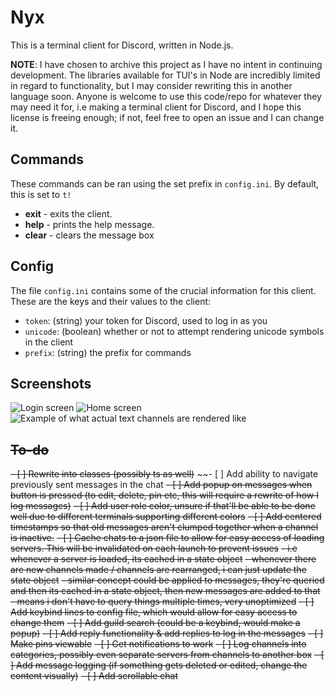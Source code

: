 # Nyx

This is a terminal client for Discord, written in Node.js.

**NOTE**: I have chosen to archive this project as I have no intent in continuing development.
The libraries available for TUI's in Node are incredibly limited in regard to functionality, but I may consider rewriting this in another language soon.
Anyone is welcome to use this code/repo for whatever they may need it for, i.e making a terminal client for Discord, and I hope this license is freeing enough; if not, feel free to open an issue and I can change it.

## Commands

These commands can be ran using the set prefix in `config.ini`. By default, this is set to `t!`

- **exit** - exits the client.
- **help** - prints the help message.
- **clear** - clears the message box

## Config

The file `config.ini` contains some of the crucial information for this client. These are the keys and their values to the client:

- `token`: (string) your token for Discord, used to log in as you
- `unicode`: (boolean) whether or not to attempt rendering unicode symbols in the client
- `prefix`: (string) the prefix for commands

## Screenshots

![Login screen](https://github.com/paintingofblue/Nyx/assets/90877067/4ff9e4f7-a985-4c2e-8605-eb153f92ce8a)
![Home screen](https://github.com/paintingofblue/Nyx/assets/90877067/3bcfec9c-d254-47cb-865b-23ffbc4f1942)
![Example of what actual text channels are rendered like](https://github.com/paintingofblue/Nyx/assets/90877067/8abb6ada-8150-4c0f-b3b3-957ab3c016ce)

## ~~To-do~~

~~- [ ] Rewrite into classes (possibly ts as well)~~
~~- [ ] Add ability to navigate previously sent messages in the chat
~~- [ ] Add popup on messages when button is pressed (to edit, delete, pin etc, this will require a rewrite of how I log messages)~~
~~- [ ] Add user role color, unsure if that'll be able to be done well due to different terminals supporting different colors~~
~~- [ ] Add centered timestamps so that old messages aren't clumped together when a channel is inactive.~~
~~- [ ] Cache chats to a json file to allow for easy access of loading servers. This will be invalidated on each launch to prevent issues~~
    ~~- i.e whenever a server is loaded, its cached in a state object~~
    ~~- whenever there are new channels made / channels are rearranged, i can just update the state object~~
    ~~- similar concept could be applied to messages, they're queried and then its cached in a state object, then new messages are added to that~~
    ~~- means i don't have to query things multiple times, very unoptimized~~
~~- [ ] Add keybind lines to config file, which would allow for easy access to change them~~
~~- [ ] Add guild search (could be a keybind, would make a popup)~~
~~- [ ] Add reply functionality & add replies to log in the messages~~
~~- [ ] Make pins viewable~~
~~- [ ] Get notifications to work~~
~~- [ ] Log channels into categories, possibly even separate servers from channels to another box~~
~~- [ ] Add message logging (if something gets deleted or edited, change the content visually)~~
~~- [ ] Add scrollable chat~~
